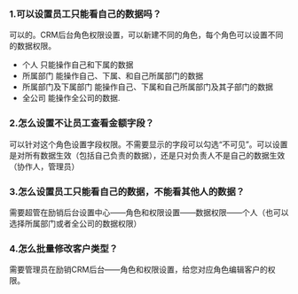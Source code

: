 ### 1.可以设置员工只能看自己的数据吗？

可以的。CRM后台角色权限设置，可以新建不同的角色，每个角色可以设置不同的数据权限。

* 个人
  只能操作自己和下属的数据
* 所属部门
  能操作自己、下属、和自己所属部门的数据
* 所属部门及下属部门
  能操作自己、下属和自己所属部门及其子部门的数据
* 全公司
  能操作全公司的数据.

### 2.怎么设置不让员工查看金额字段？

可以针对这个角色设置字段权限。不需要显示的字段可以勾选“不可见”。可以设置是对所有数据生效（包括自己负责的数据），还是只对负责人不是自己的数据生效（协作人，管理员）

### 3.怎么设置员工只能看自己的数据，不能看其他人的数据？

需要超管在励销后台设置中心——角色和权限设置——数据权限——个人（也可以选择所属部门或者全公司的数据权限）

### 4.怎么批量修改客户类型？

需要管理员在励销CRM后台——角色和权限设置，给您对应角色编辑客户的权限。

### 



